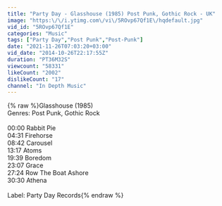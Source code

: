 ```yaml
---
title: "Party Day - Glasshouse (1985) Post Punk, Gothic Rock - UK"
image: "https:\/\/i.ytimg.com\/vi\/5ROvp67Qf1E\/hqdefault.jpg"
vid_id: "5ROvp67Qf1E"
categories: "Music"
tags: ["Party Day","Post Punk","Post-Punk"]
date: "2021-11-26T07:03:20+03:00"
vid_date: "2014-10-26T22:17:55Z"
duration: "PT36M32S"
viewcount: "58331"
likeCount: "2002"
dislikeCount: "17"
channel: "In Depth Music"
---
```

{% raw %}Glasshouse (1985)<br />Genres: Post Punk, Gothic Rock<br /><br />00:00  Rabbit Pie <br />04:31  Firehorse <br />08:42  Carousel <br />13:17  Atoms <br />19:39  Boredom <br />23:07  Grace <br />27:24  Row The Boat Ashore <br />30:30  Athena<br /><br />Label: Party Day Records{% endraw %}
